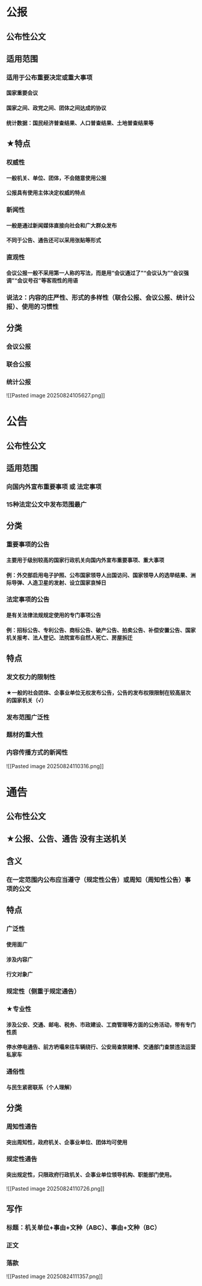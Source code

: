 # 公报
## 公布性公文
## 适用范围
### 适用于公布重要决定或重大事项
#### 国家重要会议
#### 国家之间、政党之间、团体之间达成的协议
#### 统计数据：国民经济普查结果、人口普查结果、土地普查结果等
## ★特点
### 权威性
#### 一般机关、单位、团体，不会随意使用公报
#### 公报具有使用主体决定权威的特点
### 新闻性
#### 一般是通过新闻媒体直接向社会和广大群众发布
#### 不同于公告、通告还可以采用张贴等形式
### 直观性
#### 会议公报一般不采用第一人称的写法，而是用“会议通过了”“会议认为”“会议强调”“会议号召”等客观性的用语
### 说法2：内容的庄严性、形式的多样性（联合公报、会议公报、统计公报）、使用的习惯性
## 分类
### 会议公报
### 联合公报
### 统计公报
![[Pasted image 20250824105627.png]]

# 公告
## 公布性公文
## 适用范围
### 向国内外宣布重要事项 或 法定事项
### 15种法定公文中发布范围最广
## 分类
### 重要事项的公告
#### 主要用于级别较高的国家行政机关向国内外宣布重要事项、重大事项
#### 例：外交部启用电子护照、公布国家领导人出国访问、国家领导人的选举结果、洲际导弹、人造卫星的发射、设立国家哀悼日
### 法定事项的公告
#### 是有关法律法规规定使用的专门事项公告
#### 例：招标公告、专利公告、商标公告、破产公告、拍卖公告、补偿安置公告、国家机关报考、法人登记、法院宣布自然人死亡、房屋拆迁

## 特点
### 发文权力的限制性
#### ★一般的社会团体、企事业单位无权发布公告，公告的发布权限限制在较高层次的国家机关（√）
### 发布范围广泛性
### 题材的重大性
### 内容传播方式的新闻性
![[Pasted image 20250824110316.png]]

# 通告
## 公布性公文
## ★公报、公告、通告 没有主送机关
## 含义
### 在一定范围内公布应当遵守（规定性公告）或周知（周知性公告）事项的公文
## 特点
### 广泛性
#### 使用面广
#### 涉及内容广
#### 行文对象广
### 规定性（侧重于规定通告）
### ★专业性
#### 涉及公安、交通、邮电、税务、市政建设、工商管理等方面的公务活动，带有专门性质
#### 停水停电通告、前方坍塌来往车辆绕行、公安局查禁赌博、交通部门查禁违法运营私家车
### 通俗性
#### 与民生紧密联系（个人理解）
## 分类
### 周知性通告
#### 突出周知性，政府机关、企事业单位、团体均可使用
### 规定性通告
#### 突出规定性，只限政府行政机关、企事业单位领导机构、职能部门使用。
![[Pasted image 20250824110726.png]]
## 写作
### 标题：机关单位+事由+文种（ABC）、事由+文种（BC）
### 正文
### 落款
![[Pasted image 20250824111357.png]]

